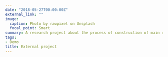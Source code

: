 ```yaml
---
date: "2018-05-27T00:00:00Z"
external_link: ""
image:
  caption: Photo by rawpixel on Unsplash
  focal_point: Smart
summary: A research project about the process of construction of main railroads at Veracruz: identify main actors, administrative, economical and political process.  
tags:
- Demo
title: External project 
---
```

